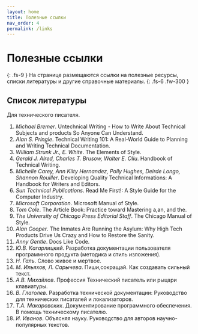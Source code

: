 ```yaml
---
layout: home
title: Полезные ссылки
nav_order: 4
permalink: /links
---
```


# Полезные ссылки
{: .fs-9 }
На странице размещаются ссылки на полезные ресурсы, списки литературы и другие справочные материалы.
{: .fs-6 .fw-300 }

## Список литературы 
Для технического писателя.
1. *Michael Bremer*. Untechnical Writing - How to Write About Technical Subjects and products So Anyone Can Understand.
2. *Alan S. Pringle*. Technical Writing 101: A Real-World Guide to Planning and Writing Technical Documentation.
3. *William Strunk Jr., E. White*. The Elements of Style.
4. *Gerald J. Alred, Charles T. Brusow, Walter E. Oliu*. Handbook of Technical Writing.
5. *Michelle Carey, Ann Kilty Hernandez, Polly Hughes, Deirde Longo, Shannon Rouiller*. Developing Quality Technical Informations: A Handbook for Writers and Editors.
6. *Sun Technical Publications*. Read Me First!: A Style Guide for the Computer Industry.
7. *Microsoft Corporation*. Microsoft Manual of Style.
8. *Tom Cole*. The Article Book: Practice toward Mastering a,an, and the.
9. *The University of Chicago Press Editorial Staff*. The Chicago Manual of Style.
10. *Alan Cooper*. The Inmates Are Running the Asylum: Why High Tech Products Drive Us Crazy and How to Restore the Sanity.
11. *Anny Gentle*. Docs Like Code.
12. *Ю.В. Кагарлицкий*. Разработка документации пользователя программного продукта (методика и стиль изложения).
13. *Н. Галь*. Слово живое и мертвое.
14. *М. Ильяхов, Л. Сарычева*. Пиши,сокращай. Как создавать сильный текст.
15. *А.В. Михайлов*. Профессия Технический писатель или рыцари клавиатуры.
16. *В. Глаголев*. Разработка технической документации: Руководство для технических писаталей и локализаторов.
17. *Т.А. Макаровских*. Документирование программного обеспечения. В помощь техническому писателю.
18. *И. Иванов*. Объясняя науку. Руководство для авторов научно-популярных текстов.

